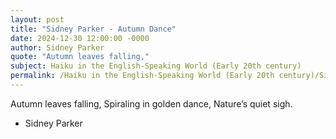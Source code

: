 ```yaml
---
layout: post
title: "Sidney Parker - Autumn Dance"
date: 2024-12-30 12:00:00 -0000
author: Sidney Parker
quote: "Autumn leaves falling,"
subject: Haiku in the English-Speaking World (Early 20th century)
permalink: /Haiku in the English-Speaking World (Early 20th century)/Sidney Parker/Sidney Parker - Autumn Dance
---
```


Autumn leaves falling,
Spiraling in golden dance,
Nature’s quiet sigh.

- Sidney Parker
